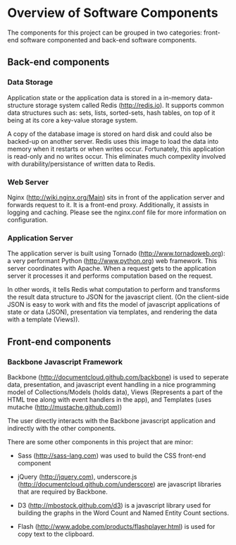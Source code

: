 # Overview of Software Components


The components for this project can be grouped in two categories: front-end software componented and back-end software components.


## Back-end components


### Data Storage
Application state or the application data is stored in a in-memory data-structure storage system called Redis (http://redis.io). It supports common data structures such as: sets, lists, sorted-sets, hash tables, on top of it being at its core a key-value storage system.

A copy of the database image is stored on hard disk and could also be backed-up on another server. Redis uses this image to load the data into memory when it restarts or when writes occur. Fortunately, this application is read-only and no writes occur. This eliminates much compexlity involved with durability/persistance of written data to Redis.

### Web Server
Nginx (http://wiki.nginx.org/Main) sits in front of the application server and forwards request to it. It is a front-end proxy. Additionally, it assists in logging and caching. Please see the nginx.conf file for more information on configuration.

### Application Server
The application server is built using Tornado (http://www.tornadoweb.org): a very performant Python (http://www.python.org) web framework. This server coordinates with Apache. When a request gets to the application server it processes it and performs computation based on the request.

In other words, it tells Redis what computation to perform and transforms the result data structure to JSON for the javascript client. (On the client-side JSON is easy to work with and fits the model of javascript applications of state or data (JSON), presentation via templates, and rendering the data with a template (Views)).

## Front-end components


### Backbone Javascript Framework
Backbone (http://documentcloud.github.com/backbone) is used to seperate data, presentation, and javascript event handling in a nice programming model of Collections/Models (holds data), Views (Represents a part of the HTML tree along with event handlers in the app), and Templates (uses mutache (http://mustache.github.com))

The user directly interacts with the Backbone javascript application and indirectly with the other components.

There are some other components in this project that are minor:
* Sass (http://sass-lang.com) was used to build the CSS front-end component

* jQuery (http://jquery.com), underscore.js (http://documentcloud.github.com/underscore) are javascript libraries that are required by Backbone.

* D3 (http://mbostock.github.com/d3) is a javascript library used for building the graphs in the Word Count and Named Entity Count sections.

* Flash (http://www.adobe.com/products/flashplayer.html) is used for copy text to the clipboard.

